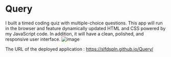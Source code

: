 # Query
I built a timed coding quiz with multiple-choice questions. This app will run in the browser and feature dynamically updated HTML and CSS powered by my JavaScript code. In addition, it will have a clean, polished, and responsive user interface.
![image](https://user-images.githubusercontent.com/121422214/228421777-89103462-c7a5-4156-94bd-fc7fca9e8a75.png)


The URL of the deployed application : https://slfdspln.github.io/Query/
